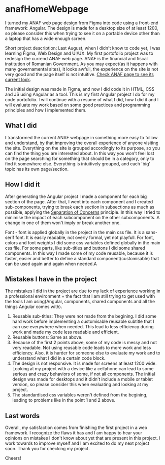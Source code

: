 # anafHomeWebpage
I turned my ANAF web page design from Figma into code using a front-end framework: Angular. The design is made for a desktop size of at least 1200, so please consider this when trying to see it on a portable device other than a laptop that has a wide enough screen.

Short project description: Last August, when I didn't know to code yet, I was learning Figma, Web Design and UI/UX. My first portofolio project was to redesign the currend ANAF web page. ANAF is the financial and fiscal institution of Romanian Government. As you may expect(as it happens with many governamental sites), it looks awfull, the experience on the site is not very good and the page itself is not intuitive.
[Check ANAF page to see its current look](https://www.anaf.ro/anaf/internet/ANAF/acasa/!ut/p/a1/hc6xDoIwEAbgZ2Ho2jtRCHHDhUocxEXoYkpSCgZbUiq8vtU4OCjedn--y3_AoQSuxdQp4TqjRf_ceXxhKxazMAlzZAViEe32pyg7ImYbDyoP8Mek-O_-DHyRYPwGCxU5cNWb-vVulep6nSjgVjbSSkvv1setc8O4JUhwnmcqtGioNQS_-daMDsoPBsOtxGvUT4c0CB5h5prT/dl5/d5/L2dBISEvZ0FBIS9nQSEh/).

The initial design was made in Figma, and now I did code it in HTML, CSS and JS using Angular as a tool. This is my first Angular project I do for my code portofolio.
I will continue with a resume of what I did, how I did it and I will evaluate my work based on some good practices and programming principles and how I implemented them.

## What I did
I transformed the current ANAF webpage in something more easy to follow and understand, by that improving the overall experience of anyone visiting the site. Everything on the site is grouped accordingly to its purpose, so you can find the thing you are interested about. In this way you won't feel lost on the page searching for something that should be in a category, only to find it somewhere else. Everything is intuitively grouped, and each 'big' topic has its own page/section.


## How I did it
After generating the Angular project I made a component for each big section of the page. After that, I went into each component and I created sub-components, trying to break each section in subsections as much as possible, applying the [Separation of Concerns](https://help.sap.com/doc/abapdocu_752_index_htm/7.52/en-US/abenseperation_concerns_guidl.htm#:~:text=Separation%20of%20concerns%20is%20a,and%20arrangement%20in%20software%20layers.) principle. In this way I tried to minimise the impact of each subcomponent on the other subcomponents. A change in one of them won't imply or break another one.

Font - font is applied globally in the project in the main css file. It is a sans-serif font. It is easily readable, not overly formal, yet not playfull.
For font, colors and font weights I did some css variables defined globally in the main css file.
For some parts, like sub-titles and buttons I did some shared components. In this way I made some of my code reusable, because it is faster, easier and better to define a standard component(customisable) that can be used again and again when needed.A

## Mistakes I have in the project

The mistakes I did in the project are due to my lack of experience working in a professional environment + the fact that I am still trying to get used with the tools I am using(Angular, components, shared components and all the things Angular comes with).

1. Reusable sub-titles: They were not made from the begining. I did some hard work before implementing a customisable reusable subtitle that I can use everywhere when needed. This lead to less efficiency during work and made my code less readable and efficient.
2. Reusable buttons: Same as above.
3. Because of the first 2 points above, some of my code is messy and not very readable. Not using reusable code leads to more work and less efficiency. Also, it is harder for someone else to evaluate my work and to understand what I did in a certain code block.
4. The design is not responsive. It is made for screens at least 1200 wide. Looking at my project with a device like a cellphone can lead to some serious and crazy behaviors of some, if not all components. The initial design was made for desktops and it didn't include a mobile or tablet version, so please consider this when evaluating and looking at my project.
5. The standardised css variables weren't defined from the begining, leading to problems like in the point 1 and 2 above.

## Last words

Overall, my satisfaction comes from finishing the first project in a web framework. I recognize the flaws it has and I am happy to hear your opinions on mistakes I don't know about yet that are present in this project. I work towards to improve myself and I am excited to do my next project soon. Thank you for checking my project.

Cheers!
